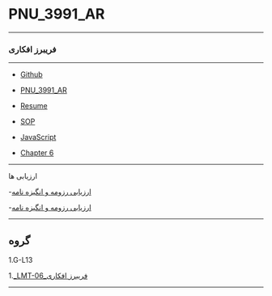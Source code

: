 
# PNU_3991_AR

----------

###  فریبرز افکاری

----------

- [Github](https://github.com/Fariborz-Afkari)

- [PNU_3991_AR](https://github.com/Fariborz-Afkari/PNU_3991_AR)

- [Resume](https://fariborz-afkari.github.io/Resume/)

- [SOP](https://fariborz-afkari.github.io/SOP/)

- [JavaScript](https://github.com/Fariborz-Afkari/Degrees/blob/main/certificate.pdf)

- [Chapter 6](https://github.com/Fariborz-Afkari/PNU_3991_AR/blob/main/all2.mp3) 
--------------

ارزیابی ها

-[ارزیابی رزومه و انگیزه نامه](https://github.com/Fariborz-Afkari/PNU_3991_AR/blob/main/XX_CV_CheckList_AR_3991.docx)

-[ارزیابی رزومه و انگیزه نامه](https://github.com/Fariborz-Afkari/PNU_3991_AR/blob/main/XX_GeneralSection_CheckList_AR_3991.docx)

--------------

## گروه

1.G-L13

1.[_LMT-06_فریبرز افکاری](https://github.com/AliRazavi-edu/PNU_3991/tree/master/_BSc/Theory-of-Languages-and-Machines/_1115157_02/06_%D9%81%D8%B1%D9%8A%D8%A8%D8%B1%D8%B2%20%D8%A7%D9%81%D9%83%D8%A7%D8%B1%D9%8A) 

-------------------

